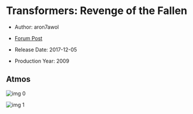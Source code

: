 # Transformers: Revenge of the Fallen

* Author: aron7awol

* [Forum Post](https://www.avsforum.com/threads/bass-eq-for-filtered-movies.2995212/post-56818042)

* Release Date: 2017-12-05
* Production Year: 2009

## Atmos

![img 0](https://i.imgur.com/OCmU1qe.jpg)

![img 1](https://i.imgur.com/dMVne2Q.png)

